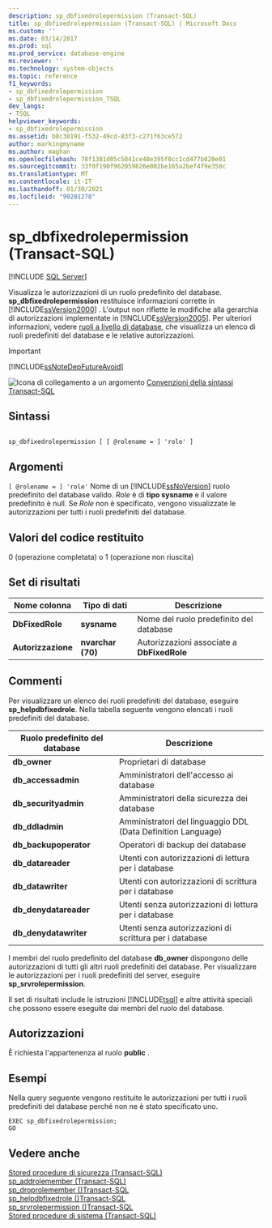 ```yaml
---
description: sp_dbfixedrolepermission (Transact-SQL)
title: sp_dbfixedrolepermission (Transact-SQL) | Microsoft Docs
ms.custom: ''
ms.date: 03/14/2017
ms.prod: sql
ms.prod_service: database-engine
ms.reviewer: ''
ms.technology: system-objects
ms.topic: reference
f1_keywords:
- sp_dbfixedrolepermission
- sp_dbfixedrolepermission_TSQL
dev_langs:
- TSQL
helpviewer_keywords:
- sp_dbfixedrolepermission
ms.assetid: b8c30191-f532-49cd-83f3-c271f63ce572
author: markingmyname
ms.author: maghan
ms.openlocfilehash: 78f1381d05c5841ce48e395f8cc1cd477b820e01
ms.sourcegitcommit: 33f0f190f962059826e002be165a2bef4f9e350c
ms.translationtype: MT
ms.contentlocale: it-IT
ms.lasthandoff: 01/30/2021
ms.locfileid: "99201278"
---
```

# <a name="sp_dbfixedrolepermission-transact-sql"></a>sp_dbfixedrolepermission (Transact-SQL)
[!INCLUDE [SQL Server](../../includes/applies-to-version/sqlserver.md)]

  Visualizza le autorizzazioni di un ruolo predefinito del database. **sp_dbfixedrolepermission** restituisce informazioni corrette in [!INCLUDE[ssVersion2000](../../includes/ssversion2000-md.md)] . L'output non riflette le modifiche alla gerarchia di autorizzazioni implementate in [!INCLUDE[ssVersion2005](../../includes/ssversion2005-md.md)]. Per ulteriori informazioni, vedere [ruoli a livello di database](../../relational-databases/security/authentication-access/database-level-roles.md#fixed-database-roles), che visualizza un elenco di ruoli predefiniti del database e le relative autorizzazioni.  
  
> [!IMPORTANT]  
>  [!INCLUDE[ssNoteDepFutureAvoid](../../includes/ssnotedepfutureavoid-md.md)]  
  
 ![Icona di collegamento a un argomento](../../database-engine/configure-windows/media/topic-link.gif "Icona di collegamento a un argomento") [Convenzioni della sintassi Transact-SQL](../../t-sql/language-elements/transact-sql-syntax-conventions-transact-sql.md)  
  
## <a name="syntax"></a>Sintassi  
  
```  
  
sp_dbfixedrolepermission [ [ @rolename = ] 'role' ]  
```  
  
## <a name="arguments"></a>Argomenti  
`[ @rolename = ] 'role'` Nome di un [!INCLUDE[ssNoVersion](../../includes/ssnoversion-md.md)] ruolo predefinito del database valido. *Role* è di **tipo sysname** e il valore predefinito è null. Se *Role* non è specificato, vengono visualizzate le autorizzazioni per tutti i ruoli predefiniti del database.  
  
## <a name="return-code-values"></a>Valori del codice restituito  
 0 (operazione completata) o 1 (operazione non riuscita)  
  
## <a name="result-sets"></a>Set di risultati  
  
|Nome colonna|Tipo di dati|Descrizione|  
|-----------------|---------------|-----------------|  
|**DbFixedRole**|**sysname**|Nome del ruolo predefinito del database|  
|**Autorizzazione**|**nvarchar (70)**|Autorizzazioni associate a **DbFixedRole**|  
  
## <a name="remarks"></a>Commenti  
 Per visualizzare un elenco dei ruoli predefiniti del database, eseguire **sp_helpdbfixedrole**. Nella tabella seguente vengono elencati i ruoli predefiniti del database.  
  
|Ruolo predefinito del database|Descrizione|  
|-------------------------|-----------------|  
|**db_owner**|Proprietari di database|  
|**db_accessadmin**|Amministratori dell'accesso ai database|  
|**db_securityadmin**|Amministratori della sicurezza dei database|  
|**db_ddladmin**|Amministratori del linguaggio DDL (Data Definition Language)|  
|**db_backupoperator**|Operatori di backup dei database|  
|**db_datareader**|Utenti con autorizzazioni di lettura per i database|  
|**db_datawriter**|Utenti con autorizzazioni di scrittura per i database|  
|**db_denydatareader**|Utenti senza autorizzazioni di lettura per i database|  
|**db_denydatawriter**|Utenti senza autorizzazioni di scrittura per i database|  
  
 I membri del ruolo predefinito del database **db_owner** dispongono delle autorizzazioni di tutti gli altri ruoli predefiniti del database. Per visualizzare le autorizzazioni per i ruoli predefiniti del server, eseguire **sp_srvrolepermission**.  
  
 Il set di risultati include le istruzioni [!INCLUDE[tsql](../../includes/tsql-md.md)] e altre attività speciali che possono essere eseguite dai membri del ruolo del database.  
  
## <a name="permissions"></a>Autorizzazioni  
 È richiesta l'appartenenza al ruolo **public** .  
  
## <a name="examples"></a>Esempi  
 Nella query seguente vengono restituite le autorizzazioni per tutti i ruoli predefiniti del database perché non ne è stato specificato uno.  
  
```  
EXEC sp_dbfixedrolepermission;  
GO  
```  
  
## <a name="see-also"></a>Vedere anche  
 [Stored procedure di sicurezza &#40;Transact-SQL&#41;](../../relational-databases/system-stored-procedures/security-stored-procedures-transact-sql.md)   
 [sp_addrolemember &#40;Transact-SQL&#41;](../../relational-databases/system-stored-procedures/sp-addrolemember-transact-sql.md)   
 [sp_droprolemember &#40;&#41;Transact-SQL ](../../relational-databases/system-stored-procedures/sp-droprolemember-transact-sql.md)   
 [sp_helpdbfixedrole &#40;&#41;Transact-SQL ](../../relational-databases/system-stored-procedures/sp-helpdbfixedrole-transact-sql.md)   
 [sp_srvrolepermission &#40;&#41;Transact-SQL ](../../relational-databases/system-stored-procedures/sp-srvrolepermission-transact-sql.md)   
 [Stored procedure di sistema &#40;Transact-SQL&#41;](../../relational-databases/system-stored-procedures/system-stored-procedures-transact-sql.md)  
  
  
